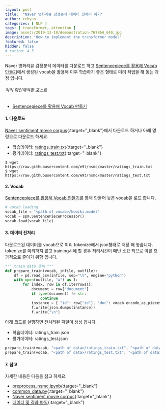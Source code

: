 ```yaml
---
layout: post
title:  "Naver 영화리뷰 감정분석 데이터 전처리 하기"
author: cchyun
categories: [ NLP ]
tags: [ transformer, attention ]
image: assets/2019-12-18/demonstration-767864_640.jpg
description: "How to implement the transformer model"
featured: false
hidden: false
# rating: 4.5
---
```


Naver 영화리뷰 감정분석 데이터를 다운로드 하고 [Sentencepiece를 활용해 Vocab 만들기](../vocab-with-sentencepiece/)에서 생성된 vocab을 활용해 이후 학습하기 좋은 형태로 미리 작업을 해 놓는 과정 입니다.

###### 미리 확인해야할 포스트

- [Sentencepiece를 활용해 Vocab 만들기](../vocab-with-sentencepiece/)


#### 1. 다운로드

[Naver sentiment movie corpus](https://github.com/e9t/nsmc){:target="_blank"}에서 다운로드 하거나 아래 명령으로 다운로드 하세요.
- 학습데이터: [ratings_train.txt](https://github.com/e9t/nsmc/blob/master/ratings_train.txt){:target="_blank"}
- 평가데이터: [ratings_test.txt](https://github.com/e9t/nsmc/blob/master/ratings_test.txt){:target="_blank"}

```console
$ wget https://raw.githubusercontent.com/e9t/nsmc/master/ratings_train.txt
$ wget https://raw.githubusercontent.com/e9t/nsmc/master/ratings_test.txt
```


#### 2. Vocab

[Sentencepiece를 활용해 Vocab 만들기](../vocab-with-sentencepiece/)를 통해 만들어 놓은 vocab을 로드 합니다.

```python
# vocab loading
vocab_file = "<path of vocab>/kowiki.model"
vocab = spm.SentencePieceProcessor()
vocab.load(vocab_file)
```


#### 3. 데이터 전처리

다운로드된 데이터를 vocab으로 미리 tokenize해서 json형태로 저장 해 놓습니다.  
tokenize를 미리하지 않고 training시에 할 경우 처리시간이 매번 소요 되므로 이를 효과적으로 줄이기 위함 입니다.  

```python
""" train data 준비 """
def prepare_train(vocab, infile, outfile):
    df = pd.read_csv(infile, sep="\t", engine="python")
    with open(outfile, "w") as f:
        for index, row in df.iterrows():
            document = row["document"]
            if type(document) != str:
                continue
            instance = { "id": row["id"], "doc": vocab.encode_as_pieces(document), "label": row["label"] }
            f.write(json.dumps(instance))
            f.write("\n")
```

아래 코드를 실행하면 전처리된 파일이 생성 됩니다.
- 학습데이터: ratings_train.json
- 평가데이터: ratings_test.json

```python
prepare_train(vocab, "<path of data>/ratings_train.txt", "<path of data>/ratings_train.json")
prepare_train(vocab, "<path of data>/ratings_test.txt", "<path of data>/ratings_test.json")
```

#### 7. 참고

자세한 내용은 다음을 참고 하세요.

- [preprocess_nsmc.ipynb](https://github.com/paul-hyun/transformer-evolution/blob/master/tutorial/preprocess_nsmc.ipynb){:target="_blank"}
- [common_data.py](https://github.com/paul-hyun/transformer-evolution/blob/master/common_data.py){:target="_blank"}
- [Naver sentiment movie corpus](https://github.com/e9t/nsmc){:target="_blank"}
- [데이터 및 결과 파일](https://drive.google.com/open?id=15XGr-L-W6DSoR5TbniPMJASPsA0IDTiN){:target="_blank"}

